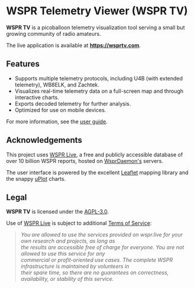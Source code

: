 # WSPR Telemetry Viewer (WSPR TV)
**WSPR TV** is a picoballoon telemetry visualization tool serving a small but growing community of radio amateurs.

The live application is available at **https://wsprtv.com**.

## Features
- Supports multiple telemetry protocols, including U4B (with extended telemetry), WB8ELK, and Zachtek.
- Visualizes real-time telemetry data on a full-screen map and through interactive charts.
- Exports decoded telemetry for further analysis.
- Optimized for use on mobile devices.
  
For more information, see the [user guide](https://wsprtv.com/docs/user_guide.html).

## Acknowledgements
This project uses [WSPR Live](https://wspr.live), a free and publicly accessible database of over 10 billion
WSPR reports, hosted on [WsprDaemon's](http://wsprdaemon.org) servers.

The user interface is powered by the excellent [Leaflet](https://leafletjs.com) mapping library and the snappy
[uPlot](https://github.com/leeoniya/uPlot) charts.

## Legal

**WSPR TV** is licensed under the [AGPL-3.0](https://www.gnu.org/licenses/agpl-3.0.html).

Use of [WSPR Live](https://wspr.live) is subject to additional [Terms of Service](https://wspr.live):

> *You are allowed to use the services provided on wspr.live for your own research and projects, as long as  
the results are accessible free of charge for everyone. You are not allowed to use this service for any  
commercial or profit-oriented use cases. The complete WSPR infrastructure is maintained by volunteers in  
their spare time, so there are no guarantees on correctness, availability, or stability of this service.*
